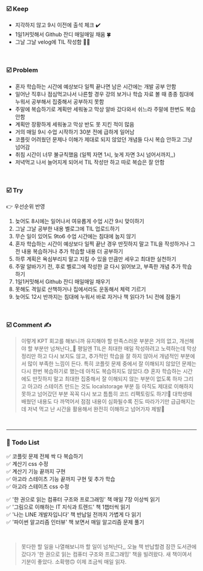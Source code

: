 ### ☑️ Keep

- 지각하지 않고 9시 이전에 출석 체크 ✔️
- 1일1커밋해서 Github 잔디 매일매일 채움 🍀
- 그날 그날 velog에 TIL 작성함 ✍🏻

<br/>

### ☑️ Problem

- 혼자 학습하는 시간에 예상보다 일찍 끝나면 남은 시간에는 개발 공부 안함
- 일어난 직후나 점심먹고나서 나른할 경우 강의 보거나 학습 자료 볼 때 종종 침대에 누워서 공부해서 집중해서 공부하지 못함
- 주말에 복습하기로 계획만 세워놓고 막상 알바 갔다와서 쉬느라 주말에 한번도 복습 안함
- 계획만 장황하게 세워놓고 막상 반도 못 지킨 적이 많음
- 거의 매일 9시 수업 시작하기 30분 전에 급하게 일어남
- 코플릿 어려웠던 문제나 이해가 제대로 되지 않았던 개념들 다시 복습 안하고 그냥 넘어감
- 취침 시간이 너무 불규칙했음 (일찍 자면 1시, 늦게 자면 3시 넘어서까지,,)
- 저녁먹고 나서 늘어지게 되어서 TIL 작성만 하고 따로 복습은 잘 안함

<br/>

### ☑️ Try

👉 우선순위 반영

1. 늦어도 8시에는 일어나서 여유롭게 수업 시간 9시 맞이하기
2. 그날 그날 공부한 내용 벨로그에 TIL 업로드하기
3. 무슨 일이 있어도 9to6 수업 시간에는 침대에 눕지 않기
4. 혼자 학습하는 시간이 예상보다 일찍 끝난 경우 딴짓하지 말고 TIL을 작성하거나 그 전 내용 복습하거나 추가 학습할 내용 더 공부하기
5. 하루 계획은 욕심부리지 말고 지킬 수 있을 만큼만 세우고 최대한 실천하기
6. 주말 알바가기 전, 후로 벨로그에 작성한 글 다시 읽어보고, 부족한 개념 추가 학습하기
7. 1일1커밋해서 Github 잔디 매일매일 채우기
8. 못해도 격일로 산책하거나 집에서라도 운동해서 체력 기르기
9. 늦어도 12시 반까지는 침대에 누워서 바로 자거나 책 읽다가 1시 전에 잠들기

<br/>

### ☑️ Comment ✍️

> 이렇게 KPT 회고를 해보니까 유지해야 할 만족스러운 부분은 거의 없고, 개선해야 할 부분만 넘쳐난다,,🫠 평일엔 TIL은 최대한 매일 작성하려고 노력하는데 막상 정리만 하고 다시 보지도 않고, 추가적인 학습을 잘 하지 않아서 개념적인 부분에서 많이 부족한 느낌이 든다. 특히 코플릿 문제 중에서 잘 이해되지 않았던 문제는 다시 한번 복습하기로 했는데 아직도 복습하지도 않았다.😓 혼자 학습하는 시간에도 딴짓하지 말고 최대한 집중해서 잘 이해되지 않는 부분이 없도록 하자 그리고 아고라 스테이츠 만드는 것도 localstorage 부분 등 아직도 제대로 이해하지 못하고 넘어갔던 부분 꼭꼭 다시 보고 틈틈히 코드 리팩토링도 하기!💪 대학생때 배웠던 내용도 다 까먹어서 점점 내용이 심화될수록 진도 따라가기만 급급해지는데 저녁 먹고 난 시간을 활용해서 완전히 이해하고 넘어가자 제발🙏

<br/>

---

### 📎 Todo List

✅ 코플릿 문제 전체 싹 다 복습하기 <br/>
✅ 계산기 css 수정<br/>
✅ 계산기 기능 끝까지 구현<br/>
✅ 아고라 스테이츠 기능 끝까지 구현 및 추가 학습<br/>
✅ 아고라 스테이츠 css 수정<br/>

✅ '한 권으로 읽는 컴퓨터 구조와 프로그래밍' 책 매일 7장 이상씩 읽기<br/>
✅ '그림으로 이해하는 IT 지식과 트렌드' 책 1챕터씩 읽기<br/>
✅ '나는 LINE 개발자입니다' 책 반납일 전까지 가볍게 다 읽기<br/>
✅ '파이썬 알고리즘 인터뷰' 책 보면서 매일 알고리즘 문제 풀기

<br/>

> 못다한 할 일을 나열해보니까 할 일이 넘쳐난다,, 오늘 책 반납할겸 잠깐 도서관에 갔다가 '한 권으로 읽는 컴퓨터 구조와 프로그래밍' 책을 빌려왔다. 새 책이여서 기분이 좋았다. 소확행🙃 이제 조금씩 매일 읽자.
